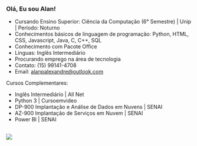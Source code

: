 ### Olá, Eu sou Alan! 

- Cursando Ensino Superior: Ciência da Computação (6° Semestre) | Unip | Período: Noturno
- Conhecimentos básicos de linguagem de programação: Python, HTML, CSS, Javascript, Java, C, C++, SQL
- Conhecimento com Pacote Office
- Linguas: Inglês Intermediário 
- Procurando emprego na área de tecnologia
- Contato: (15) 99141-4708
- Email: alanpalexandre@outlook.com

Cursos Complementares:
- Inglês Intermediário | All Net
- Python 3 | Cursoemvideo
- DP-900 Implantação e Análise de Dados em Nuvens | SENAI
- AZ-900 Implantação de Serviços em Nuvem | SENAI
- Power BI | SENAI

<div style="display": "inline-block"><br>
  <a href = "https://www.linkedin.com/in/alan-pereira-da-silva-alexandre-13b524243/" target = "_blank"><img src = "https://img.shields.io/badge/LinkedIn-0077B5?style=for-the-badge&logo=linkedin&logoColor=white">
</div>
